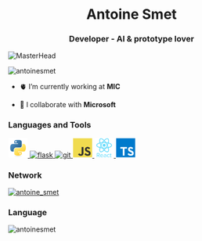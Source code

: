 <h1 align="center">Antoine Smet</h1>
<h3 align="center">Developer - AI & prototype lover</h3>

![MasterHead](https://pbs.twimg.com/profile_banners/1327210081/1661847635/1500x500)

<p align="left"> <img src="https://komarev.com/ghpvc/?username=antoinesmet&label=Profile%20views&color=green&style=plastic&style=for-the-badge" alt="antoinesmet" /> </p>

- 🫀 I’m currently working at **MIC**

- 🦝 I collaborate with **Microsoft**


### Languages and Tools 
<p align="left"><a href="https://www.python.org" target="_blank" rel="noreferrer"> <img src="https://raw.githubusercontent.com/devicons/devicon/master/icons/python/python-original.svg" alt="python" width="40" height="40"/> </a> <a href="https://flask.palletsprojects.com/" target="_blank" rel="noreferrer"> <img src="https://www.vectorlogo.zone/logos/pocoo_flask/pocoo_flask-icon.svg" alt="flask" width="40" height="40"/> </a> <a href="https://git-scm.com/" target="_blank" rel="noreferrer"> <img src="https://www.vectorlogo.zone/logos/git-scm/git-scm-icon.svg" alt="git" width="40" height="40"/> </a> <a href="https://developer.mozilla.org/en-US/docs/Web/JavaScript" target="_blank" rel="noreferrer"> <img src="https://raw.githubusercontent.com/devicons/devicon/master/icons/javascript/javascript-original.svg" alt="javascript" width="40" height="40"/> </a>  <a href="https://reactjs.org/" target="_blank" rel="noreferrer"> <img src="https://raw.githubusercontent.com/devicons/devicon/master/icons/react/react-original-wordmark.svg" alt="react" width="40" height="40"/> </a> <a href="https://www.typescriptlang.org/" target="_blank" rel="noreferrer"> <img src="https://raw.githubusercontent.com/devicons/devicon/master/icons/typescript/typescript-original.svg" alt="typescript" width="40" height="40"/> </a> </p>

### Network
<p align="left">
<p align="left"> <a href="https://twitter.com/antoine_smet" target="blank"><img src="https://img.shields.io/twitter/follow/antoine_smet?logo=twitter&style=for-the-badge" alt="antoine_smet" /></a> </p>


### Language 
<img align="left" src="https://github-readme-stats.vercel.app/api/top-langs?username=antoinesmet&show_icons=true&locale=en&layout=compact&theme=soft-green" alt="antoinesmet" /></p>


